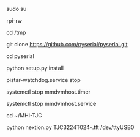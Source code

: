 sudo su

rpi-rw

cd /tmp

git clone https://github.com/pyserial/pyserial.git

cd pyserial

python setup.py install

pistar-watchdog.service stop

systemctl stop mmdvmhost.timer

systemctl stop mmdvmhost.service

cd ~/MHI-TJC

python nextion.py TJC3224T024-.tft /dev/ttyUSB0
